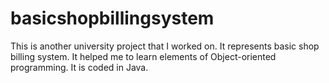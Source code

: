 # basicshopbillingsystem
This is another university project that I worked on. It represents basic shop billing system. It helped me to learn elements of Object-oriented programming. It is coded in Java.

